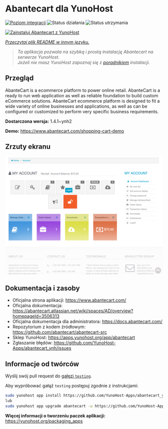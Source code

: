 <!--
To README zostało automatycznie wygenerowane przez <https://github.com/YunoHost/apps/tree/master/tools/readme_generator>
Nie powinno być ono edytowane ręcznie.
-->

# Abantecart dla YunoHost

[![Poziom integracji](https://apps.yunohost.org/badge/integration/abantecart)](https://ci-apps.yunohost.org/ci/apps/abantecart/)
![Status działania](https://apps.yunohost.org/badge/state/abantecart)
![Status utrzymania](https://apps.yunohost.org/badge/maintained/abantecart)

[![Zainstaluj Abantecart z YunoHost](https://install-app.yunohost.org/install-with-yunohost.svg)](https://install-app.yunohost.org/?app=abantecart)

*[Przeczytaj plik README w innym języku.](./ALL_README.md)*

> *Ta aplikacja pozwala na szybką i prostą instalację Abantecart na serwerze YunoHost.*  
> *Jeżeli nie masz YunoHost zapoznaj się z [poradnikiem](https://yunohost.org/install) instalacji.*

## Przegląd

AbanteCart is a ecommerce platform to power online retail. AbanteCart is a ready to run web application as well as reliable foundation to build custom eCommerce solutions. AbanteCart ecommerce platform is designed to fit a wide variety of online businesses and applications, as well as can be configured or customized to perform very specific business requirements.


**Dostarczona wersja:** 1.4.1~ynh2

**Demo:** <https://www.abantecart.com/shopping-cart-demo>

## Zrzuty ekranu

![Zrzut ekranu z Abantecart](./doc/screenshots/dashboard.png)

## Dokumentacja i zasoby

- Oficjalna strona aplikacji: <https://www.abantecart.com/>
- Oficjalna dokumentacja: <https://abantecart.atlassian.net/wiki/spaces/AD/overview?homepageId=3506313>
- Oficjalna dokumentacja dla administratora: <https://docs.abantecart.com/>
- Repozytorium z kodem źródłowym: <https://github.com/abantecart/abantecart-src>
- Sklep YunoHost: <https://apps.yunohost.org/app/abantecart>
- Zgłaszanie błędów: <https://github.com/YunoHost-Apps/abantecart_ynh/issues>

## Informacje od twórców

Wyślij swój pull request do [gałęzi `testing`](https://github.com/YunoHost-Apps/abantecart_ynh/tree/testing).

Aby wypróbować gałąź `testing` postępuj zgodnie z instrukcjami:

```bash
sudo yunohost app install https://github.com/YunoHost-Apps/abantecart_ynh/tree/testing --debug
lub
sudo yunohost app upgrade abantecart -u https://github.com/YunoHost-Apps/abantecart_ynh/tree/testing --debug
```

**Więcej informacji o tworzeniu paczek aplikacji:** <https://yunohost.org/packaging_apps>
